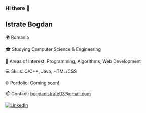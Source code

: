 ### Hi there 👋

## Istrate Bogdan

🌍 Romania

🎓 Studying Computer Science & Engineering

🌱 Areas of Interest: Programming, Algorithms, Web Development

💻 Skills: C/C++, Java, HTML/CSS

🌐 Portfolio: Coming soon!

📫 Contact: bogdanistrate03@gmail.com

[![LinkedIn](https://img.shields.io/badge/LinkedIn-000000?style=flat-square&logo=linkedin&logoColor=white)](https://www.linkedin.com/in/bogdan-timotei-istrate-70b086246/)



